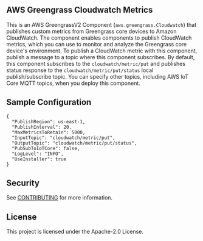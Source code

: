 ## AWS Greengrass Cloudwatch Metrics

This is an AWS GreengrassV2 Component (`aws.greengrass.Cloudwatch`) that publishes custom metrics from Greengrass core devices to Amazon CloudWatch.
The component enables components to publish CloudWatch metrics, which you can use to monitor and analyze the Greengrass core device's environment.
To publish a CloudWatch metric with this component, publish a message to a topic where this component subscribes.
By default, this component subscribes to the `cloudwatch/metric/put` and publishes status response to the `cloudwatch/metric/put/status` local publish/subscribe topic.
You can specify other topics, including AWS IoT Core MQTT topics, when you deploy this component.

## Sample Configuration

```$xslt
{
  "PublishRegion": us-east-1,
  "PublishInterval": 20,
  "MaxMetricsToRetain": 5000,
  "InputTopic": "cloudwatch/metric/put",
  "OutputTopic": "cloudwatch/metric/put/status",
  "PubSubToIoTCore": false,
  "LogLevel": "INFO",
  "UseInstaller": true
}
```

## Security

See [CONTRIBUTING](CONTRIBUTING.md#security-issue-notifications) for more information.

## License

This project is licensed under the Apache-2.0 License.

